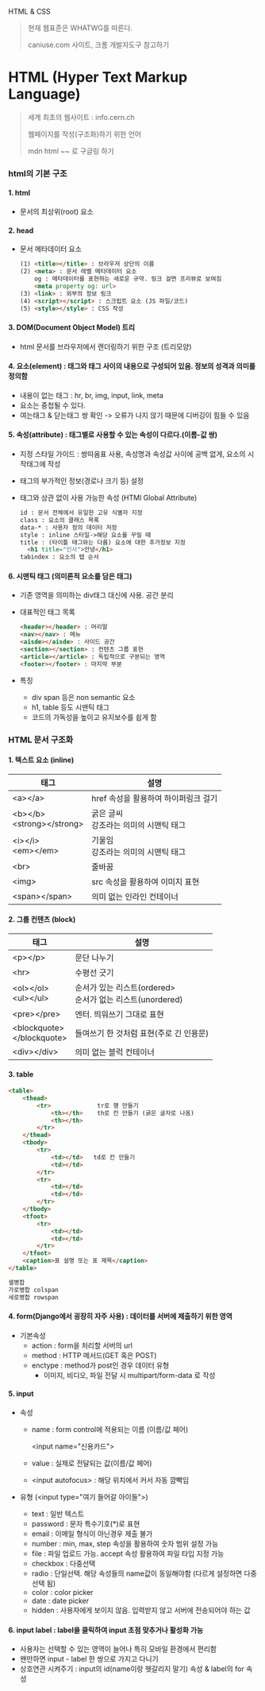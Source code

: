 HTML & CSS

> 현재 웹표준은 WHATWG를 따른다.
>
> caniuse.com 사이트, 크롬 개발자도구 참고하기





# HTML (Hyper Text Markup Language)

> 세계 최초의 웹사이트 : info.cern.ch
>
> 웹페이지를 작성(구조화)하기 위한 언어
>
> mdn html ~~ 로 구글링 하기



### html의 기본 구조



#### 1. html

- 문서의 최상위(root) 요소

####   2. head

- 문서 메타데이터 요소

  ```html 
  (1) <title></title> : 브라우저 상단의 이름
  (2) <meta> : 문서 레벨 메타데이터 요소
      og : 메타데이터를 표현하는 새로운 규약. 링크 걸면 프리뷰로 보여짐
      <meta property og: url>
  (3) <link> : 외부의 정보 링크
  (4) <script></script> : 스크립트 요소 (JS 파일/코드)
  (5) <style></style> : CSS 작성
  ```

  

#### 3. DOM(Document Object Model) 트리

- html 문서를 브라우저에서 랜더링하기 위한 구조 (트리모양)



#### 4. 요소(element) : 태그와 태그 사이의 내용으로 구성되어 있음. 정보의 성격과 의미를 정의함

- 내용이 없는 태그 : hr, br, img, input, link, meta
- 요소는 중첩될 수 있다.
- 여는태그 & 닫는태그 쌍 확인 -> 오류가 나지 않기 때문에 디버깅이 힘들 수 있음



#### 5. 속성(attribute) : 태그별로 사용할 수 있는 속성이 다르다.(이름-값 쌍)

- 지정 스타일 가이드 : 쌍따옴표 사용, 속성명과 속성값 사이에 공백 없게, 요소의 시작태그에 작성

- 태그의 부가적인 정보(경로나 크기 등) 설정

- 태그와 상관 없이 사용 가능한 속성 (HTMl Global Attribute)

  ```html
  id : 문서 전체에서 유일한 고유 식별자 지정
  class : 요소의 클래스 목록
  data-* : 사용자 정의 데이터 저장
  style : inline 스타일->해당 요소를 꾸밀 때
  title : (타이틀 태그와는 다름) 요소에 대한 추가정보 지정
    <h1 title="인사">안녕</h1>
  tabindex : 요소의 탭 순서
  ```

  

#### 6. 시맨틱 태그 (의미론적 요소를 담은 태그) 

- 기존 영역을 의미하는 div태그 대신에 사용. 공간 분리

- 대표적인 태그 목록

  ```html
  <header></header> : 머리말
  <nav></nav> : 메뉴
  <aisde></aisde> : 사이드 공간
  <section></section> : 컨텐츠 그룹 표현
  <article></article> : 독립적으로 구분되는 영역
  <footer></footer> : 마지막 부분
  ```

- 특징
  - div span 등은 non semantic 요소
  - h1, table 등도 시맨틱 태그
  - 코드의 가독성을 높이고 유지보수를 쉽게 함



### HTML 문서 구조화



#### 1. 텍스트 요소 (inline)

| 태그                                | 설명                                      |
| ----------------------------------- | ----------------------------------------- |
| \<a>\</a>                           | href 속성을 활용하여 하이퍼링크 걸기      |
| \<b>\</b> <br />\<strong>\</strong> | 굵은 글씨 <br>강조라는 의미의 시맨틱 태그 |
| \<i>\</i><br>\<em>\</em>            | 기울임<br>강조라는 의미의 시맨틱 태그     |
| \<br>                               | 줄바꿈                                    |
| \<img>                              | src 속성을 활용하여 이미지 표현           |
| \<span>\</span>                     | 의미 없는 인라인 컨테이너                 |



#### 2. 그룹 컨텐츠 (block)

| 태그                               | 설명                                                         |
| ---------------------------------- | ------------------------------------------------------------ |
| \<p>\</p>                          | 문단 나누기                                                  |
| \<hr>                              | 수평선 긋기                                                  |
| \<ol>\</ol><br>\<ul>\</ul>         | 순서가 있는 리스트(ordered><br>순서가 없는 리스트(unordered) |
| \<pre>\</pre>                      | 엔터. 띄워쓰기 그대로 표현                                   |
| \<blockquote> <br />\</blockquote> | 들여쓰기 한 것처럼 표현(주로 긴 인용문)                      |
| \<div>\</div>                      | 의미 없는 블럭 컨테이너                                      |



#### 3. table

```html
<table>
    <thead>            
        <tr>             tr로 행 만들기
            <th></th>    th로 칸 만들기 (굵은 글자로 나옴)
            <th></th>
        </tr>
    </thead>
    <tbody>
        <tr>
            <td></td>   td로 칸 만들기
            <td></td>
        </tr>
        <tr>
            <td></td>
            <td></td>
        </tr>
    </tbody>
    <tfoot>
        <tr>
            <td></td>
            <td></td>
        </tr>
    </tfoot>
    <caption>표 설명 또는 표 제목</caption>
</table>

셀병합
가로병합 colspan
세로병합 rowspan
```



#### 4. form(Django에서 굉장히 자주 사용) : 데이터를 서버에 제출하기 위한 영역

- 기본속성
  - action : form을 처리할 서버의 url
  - method : HTTP 메서드(GET 혹은 POST)
  - enctype : method가 post인 경우 데이터 유형
    - 이미지, 비디오, 파일 전달 시 multipart/form-data 로 작성



#### 5. input

- 속성

  - name : form control에 적용되는 이름 (이름/값 페어)

    \<input name="신용카드">

  - value : 실제로 전달되는 값(이름/값 페어)

  - \<input autofocus> : 해당 위치에서 커서 자동 깜빡임



- 유형 (\<input type="여기 들어갈 아이들">)
  - text : 일반 텍스트
  - password : 문자 특수기호(*)로 표현
  - email : 이메일 형식이 아닌경우 제출 불가
  - number : min, max, step 속성을 활용하여 숫자 범위 설정 가능
  - file : 파일 업로드 가능. accept 속성 활용하여 파일 타입 지정 가능
  - checkbox : 다중선택
  - radio : 단일선택. 해당 속성들의 name값이 동일해야함 (다르게 설정하면 다중선택 됨)
  - color : color picker
  - date : date picker
  - hidden : 사용자에게 보이지 않음. 입력받지 않고 서버에 전송되어야 하는 값



#### 6. input label : label을 클릭하여 input 초점 맞추거나 활성화 가능

- 사용자는 선택할 수 있는 영역이 늘어나 특히 모바일 환경에서 편리함
- 왠만하면 input - label 한 쌍으로 가지고 다니기
- 상호연관 시켜주기 : input의 id(name이랑 헷갈리지 말기) 속성 & label의 for 속성
